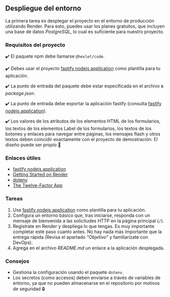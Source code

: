 ## Despliegue del entorno

La primera tarea es desplegar el proyecto en el entorno de producción utilizando Render. Para esto, puedes usar los planes gratuitos, que incluyen una base de datos _PostgreSQL_, lo cual es suficiente para nuestro proyecto.

### Requisitos del proyecto

✔️ El paquete npm debe llamarse `@hexlet/code`.

✔️ Debes usar el proyecto [fastify nodejs application](https://github.com/hexlet-boilerplates/fastify-nodejs-application) como plantilla para tu aplicación.

✔️ La punto de entrada del paquete debe estar especificada en el archivo в *package.json*.

✔️ La punto de entrada debe exportar la aplicación fastify (consulta [fastify nodejs application](https://github.com/hexlet-boilerplates/fastify-nodejs-application)).

✔️ Los valores de los atributos de los elementos HTML de los formularios, los textos de los elementos Label de los formularios, los textos de los botones y enlaces para navegar entre páginas, los mensajes flash y otros textos deben coincidir exactamente con el proyecto de demostración. El diseño puede ser propio 🎨 


### Enlaces útiles

* [fastify nodejs application](https://github.com/hexlet-boilerplates/fastify-nodejs-application)
* [Getting Started on Render](https://render.com/docs)
* [dotenv](https://www.npmjs.com/package/dotenv)
* [The Twelve-Factor App](https://12factor.net/es/)

### Tareas

1. Usa [fastify nodejs application](https://github.com/hexlet-boilerplates/fastify-nodejs-application) como plantilla para tu aplicación.
1. Configura un entorno básico que, tras iniciarse, responda con un mensaje de bienvenida a las solicitudes HTTP en la página principal (`/`).
1. Regístrate en Render y despliega lo que tengas. Es muy importante completar este paso cuanto antes. No hay nada más importante que la entrega rápida (Revisa el apartado _"Objetivo"_ y familiarízate con DevOps).
1. Agrega en el archivo _README.md_ un enlace a la aplicación desplegada.


### Consejos

- Gestiona la configuración usando el paquete `dotenv`.
- Los secretos (como accesos) deben enviarse a través de variables de entorno, ya que no pueden almacenarse en el repositorio por motivos de seguridad 🔒

